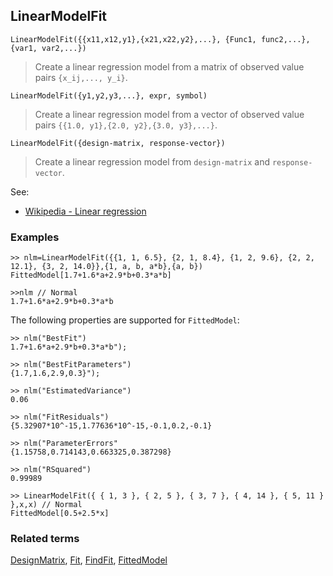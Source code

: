 ## LinearModelFit

```
LinearModelFit({{x11,x12,y1},{x21,x22,y2},...}, {Func1, func2,...}, {var1, var2,...})
```

> Create a linear regression model from a matrix of observed value pairs `{x_ij,..., y_i}`.
 
```
LinearModelFit({y1,y2,y3,...}, expr, symbol)
```

> Create  a linear regression model from a vector of observed value pairs `{{1.0, y1},{2.0, y2},{3.0, y3},...}`.
   
```
LinearModelFit({design-matrix, response-vector})
```

> Create  a linear regression model from `design-matrix` and `response-vector`.
   

See:  
* [Wikipedia - Linear regression](https://en.wikipedia.org/wiki/Linear_regression) 
 
### Examples

```
>> nlm=LinearModelFit({{1, 1, 6.5}, {2, 1, 8.4}, {1, 2, 9.6}, {2, 2, 12.1}, {3, 2, 14.0}},{1, a, b, a*b},{a, b})
FittedModel[1.7+1.6*a+2.9*b+0.3*a*b]

>>nlm // Normal
1.7+1.6*a+2.9*b+0.3*a*b
```

The following properties are supported for `FittedModel`:

```     
>> nlm("BestFit")
1.7+1.6*a+2.9*b+0.3*a*b");

>> nlm("BestFitParameters") 
{1.7,1.6,2.9,0.3}");

>> nlm("EstimatedVariance")
0.06

>> nlm("FitResiduals")
{5.32907*10^-15,1.77636*10^-15,-0.1,0.2,-0.1} 

>> nlm("ParameterErrors"
{1.15758,0.714143,0.663325,0.387298}

>> nlm("RSquared")
0.99989
        
>> LinearModelFit({ { 1, 3 }, { 2, 5 }, { 3, 7 }, { 4, 14 }, { 5, 11 } },x,x) // Normal
FittedModel[0.5+2.5*x]
```

### Related terms 
[DesignMatrix](DesignMatrix.md), [Fit](Fit.md), [FindFit](FindFit.md), [FittedModel](FittedModel.md) 

